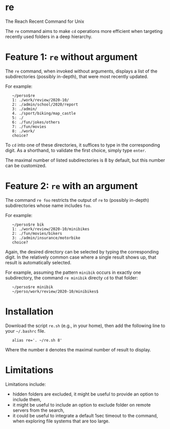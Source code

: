 # re
The Reach Recent Command for Unix

The `re` command aims to make `cd` operations more efficient
when targeting recently used folders in a deep hierarchy.


Feature 1: `re` without argument
================================

The `re` command, when invoked without arguments, displays a list of 
the subdirectories (possibly in-depth), that were most recently updated.

For example:

```
   ~/perso$re
   1: ./work/review/2020-10/
   2: ./admin/school/2020/report
   3: ./admin/
   4. ./sport/biking/map_castle
   5: ./
   6: ./fun/jokes/others
   7: ./fun/movies
   8: ./work/
   choice?
```

To `cd` into one of these directories, it suffices to type in the corresponding
digit. As a shorthand, to validate the first choice, simply type `enter`.

The maximal number of listed subdirectories is 8 by default, but this 
number can be customized. 


Feature 2: `re` with an argument
================================

The command `re foo` restricts the output of `re` to (possibly in-depth)
subdirectories whose name includes `foo`.

For example:

```
   ~/perso$re bik
   1: ./work/review/2020-10/minibikes
   2: ./fun/movies/bikers
   3: ./admin/insurance/motorbike
   choice?
```

Again, the desired directory can be selected by typing the corresponding digit.
In the relatively common case where a single result shows up, that result is
automatically selected. 

For example, assuming the pattern `minibik` occurs in exactly one subdirectory,
the command `re minibik` directy `cd` to that folder:

```
   ~/perso$re minibik
   ~/perso/work/review/2020-10/minibikes$
```



Installation
================================

Download the script `re.sh` (e.g., in your home), then add the following
line to your `~/.bashrc` file.

```
   alias re='. ~/re.sh 8'
```

Where the number `8` denotes the maximal number of result to display.


Limitations
================================

Limitations include:

- hidden folders are excluded, it might be useful to provide an option to include them,
- it might be useful to include an option to exclude folder on remote servers from the search,
- it could be useful to integrate a default 1sec timeout to the command, when exploring file systems that are too large.
